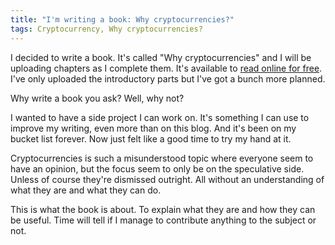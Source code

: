 ```yaml
---
title: "I'm writing a book: Why cryptocurrencies?"
tags: Cryptocurrency, Why cryptocurrencies?
---
```


I decided to write a book. It's called "Why cryptocurrencies" and I will be uploading chapters as I complete them. It's available to [read online for free][link]. I've only uploaded the introductory parts but I've got a bunch more planned.

Why write a book you ask? Well, why not?

I wanted to have a side project I can work on. It's something I can use to improve my writing, even more than on this blog. And it's been on my bucket list forever. Now just felt like a good time to try my hand at it.

Cryptocurrencies is such a misunderstood topic where everyone seem to have an opinion, but the focus seem to only be on the speculative side. Unless of course they're dismissed outright. All without an understanding of what they are and what they can do.

This is what the book is about. To explain what they are and how they can be useful. Time will tell if I manage to contribute anything to the subject or not.

[link]: https://whycryptocurrencies.com/

